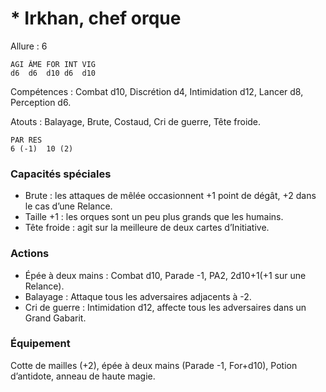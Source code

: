 # * Irkhan, chef orque

Allure : 6

	AGI	ÂME	FOR	INT	VIG
	d6	d6	d10	d6	d10

Compétences : Combat d10, Discrétion d4, Intimidation d12, Lancer d8, Perception d6.

Atouts : Balayage, Brute, Costaud, Cri de guerre, Tête froide.

	PAR	RES
	6 (-1)	10 (2)

### Capacités spéciales
- Brute : les attaques de mêlée occasionnent +1 point de dégât, +2 dans le cas d’une Relance.
- Taille +1 : les orques sont un peu plus grands que les humains.
- Tête froide : agit sur la meilleure de deux cartes d’Initiative.

### Actions
- Épée à deux mains : Combat d10, Parade -1, PA2, 2d10+1(+1 sur une Relance).
- Balayage : Attaque tous les adversaires adjacents à -2.
- Cri de guerre : Intimidation d12, affecte tous les adversaires dans un Grand Gabarit.

### Équipement
Cotte de mailles (+2), épée à deux mains (Parade -1, For+d10), Potion d’antidote, anneau de haute magie.

